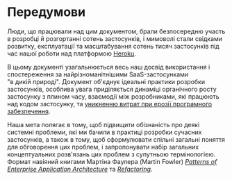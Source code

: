 Передумови
==========

Люди, що працювали над цим документом, брали безпосередню участь в розробці й розгортанні сотень застосунків, 
і мимоволі стали свідками розвитку, експлуатації та масштабування сотень тисяч застосунків під час нашої роботи над 
платформою [Heroku](http://www.heroku.com/).

В цьому документі узагальнюється весь наш досвід використання і спостереження за найрізноманітнішими SaaS-застосунками 
"в&nbsp;дикій&nbsp;природі". Документ об'єднує ідеальні практики розробки застосунків, особлива увага приділяється 
динаміці органічного росту застосунку з плином часу, взаємодії між розробниками, які працюють над кодом застосунку,
та [уникненню витрат при ерозії програмного забезпечення](http://blog.heroku.com/archives/2011/6/28/the_new_heroku_4_erosion_resistance_explicit_contracts/).

Наша мета полягає в тому, щоб підвищити обізнаність про деякі системні проблеми, які ми бачили в практиці розробки 
сучасних застосунків, а також в тому, щоб сформулювати спільні загальні поняття для обговорення цих проблем, 
і запропонувати набір загальних концептуальних розв'язань цих проблем з супутньою термінологією. 
Формат навіяний книгами Мартіна Фаулера 
(Martin Fowler) *[Patterns of Enterprise Application Architecture](https://books.google.com/books/about/Patterns_of_enterprise_application_archi.html?id=FyWZt5DdvFkC)* та *[Refactoring](https://books.google.com/books/about/Refactoring.html?id=1MsETFPD3I0C)*.